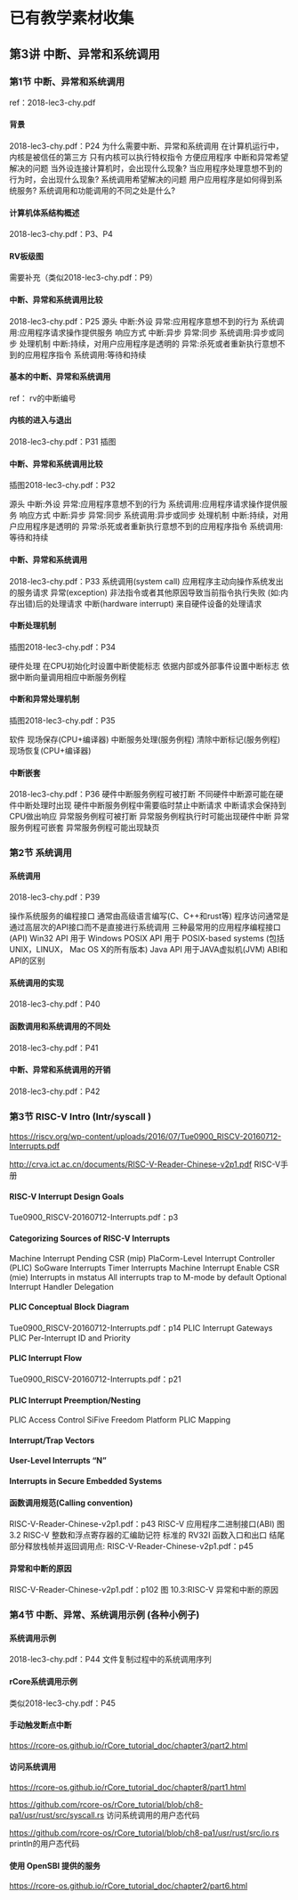 # 已有教学素材收集

## 第3讲 中断、异常和系统调用
### 第1节 中断、异常和系统调用

ref：2018-lec3-chy.pdf

#### 背景
2018-lec3-chy.pdf：P24
为什么需要中断、异常和系统调用
	在计算机运行中，内核是被信任的第三方
	只有内核可以执行特权指令
	方便应用程序
中断和异常希望解决的问题
	当外设连接计算机时，会出现什么现象?
	当应用程序处理意想不到的行为时，会出现什么现象?
系统调用希望解决的问题
	用户应用程序是如何得到系统服务?
	系统调用和功能调用的不同之处是什么?

#### 计算机体系结构概述
2018-lec3-chy.pdf：P3、P4

#### RV板级图

需要补充（类似2018-lec3-chy.pdf：P9）

#### 中断、异常和系统调用比较
2018-lec3-chy.pdf：P25
源头
	中断:外设
	异常:应用程序意想不到的行为
	系统调用:应用程序请求操作提供服务
响应方式
	中断:异步
	异常:同步
	系统调用:异步或同步
处理机制
	中断:持续，对用户应用程序是透明的
	异常:杀死或者重新执行意想不到的应用程序指令
	系统调用:等待和持续

#### 基本的中断、异常和系统调用
ref：
rv的中断编号

#### 内核的进入与退出
2018-lec3-chy.pdf：P31
插图

#### 中断、异常和系统调用比较

插图2018-lec3-chy.pdf：P32

源头
	中断:外设
	异常:应用程序意想不到的行为
	系统调用:应用程序请求操作提供服务
响应方式
	中断:异步
	异常:同步
	系统调用:异步或同步
处理机制
	中断:持续，对用户应用程序是透明的
	异常:杀死或者重新执行意想不到的应用程序指令
	系统调用:等待和持续

#### 中断、异常和系统调用
2018-lec3-chy.pdf：P33
系统调用(system call)
	应用程序主动向操作系统发出的服务请求
异常(exception)
	非法指令或者其他原因导致当前指令执行失败 (如:内存出错)后的处理请求
中断(hardware interrupt)
	来自硬件设备的处理请求

#### 中断处理机制

插图2018-lec3-chy.pdf：P34

硬件处理
在CPU初始化时设置中断使能标志
	依据内部或外部事件设置中断标志
	依据中断向量调用相应中断服务例程

#### 中断和异常处理机制

插图2018-lec3-chy.pdf：P35

软件
现场保存(CPU+编译器)
中断服务处理(服务例程)
清除中断标记(服务例程)
现场恢复(CPU+编译器)

#### 中断嵌套
2018-lec3-chy.pdf：P36
硬件中断服务例程可被打断
	不同硬件中断源可能在硬件中断处理时出现
	硬件中断服务例程中需要临时禁止中断请求
	中断请求会保持到CPU做出响应
异常服务例程可被打断
	异常服务例程执行时可能出现硬件中断
异常服务例程可嵌套
	异常服务例程可能出现缺页

### 第2节 系统调用

#### 系统调用

2018-lec3-chy.pdf：P39

操作系统服务的编程接口
通常由高级语言编写(C、C++和rust等)
程序访问通常是通过高层次的API接口而不是直接进行系统调用
三种最常用的应用程序编程接口(API)
Win32 API 用于 Windows
POSIX API 用于 POSIX-based systems (包括UNIX，LINUX， Mac OS X的所有版本)
Java API 用于JAVA虚拟机(JVM)
ABI和API的区别

#### 系统调用的实现
2018-lec3-chy.pdf：P40

#### 函数调用和系统调用的不同处
2018-lec3-chy.pdf：P41

#### 中断、异常和系统调用的开销
2018-lec3-chy.pdf：P42

### 第3节 RISC-V Intro (Intr/syscall )

https://riscv.org/wp-content/uploads/2016/07/Tue0900_RISCV-20160712-Interrupts.pdf

http://crva.ict.ac.cn/documents/RISC-V-Reader-Chinese-v2p1.pdf
RISC-V手册

#### RISC-V Interrupt Design Goals
Tue0900_RISCV-20160712-Interrupts.pdf：p3

#### Categorizing Sources of RISC-V Interrupts

Machine Interrupt Pending CSR (mip)
PlaCorm-Level Interrupt Controller (PLIC)
SoGware Interrupts
Timer Interrupts
Machine Interrupt Enable CSR (mie)
Interrupts in mstatus
All interrupts trap to M-mode by default
Optional Interrupt Handler Delegation
#### PLIC Conceptual Block Diagram
Tue0900_RISCV-20160712-Interrupts.pdf：p14
PLIC Interrupt Gateways
PLIC Per-Interrupt ID and Priority
#### PLIC Interrupt Flow
Tue0900_RISCV-20160712-Interrupts.pdf：p21
#### PLIC Interrupt Preemption/Nesting
PLIC Access Control
SiFive Freedom Platform PLIC Mapping

#### Interrupt/Trap Vectors
#### User-Level Interrupts “N”
#### Interrupts in Secure Embedded Systems
#### 函数调用规范(Calling convention)
RISC-V-Reader-Chinese-v2p1.pdf：p43
RISC-V 应用程序二进制接口(ABI)
	图 3.2 RISC-V 整数和浮点寄存器的汇编助记符
	标准的 RV32I 函数入口和出口
	结尾部分释放栈帧并返回调用点: RISC-V-Reader-Chinese-v2p1.pdf：p45

#### 异常和中断的原因
RISC-V-Reader-Chinese-v2p1.pdf：p102
图 10.3:RISC-V 异常和中断的原因

### 第4节 中断、异常、系统调用示例 (各种小例子)

#### 系统调用示例
2018-lec3-chy.pdf：P44
文件复制过程中的系统调用序列

#### rCore系统调用示例
类似2018-lec3-chy.pdf：P45

#### 手动触发断点中断
https://rcore-os.github.io/rCore_tutorial_doc/chapter3/part2.html

#### 访问系统调用
https://rcore-os.github.io/rCore_tutorial_doc/chapter8/part1.html

https://github.com/rcore-os/rCore_tutorial/blob/ch8-pa1/usr/rust/src/syscall.rs
访问系统调用的用户态代码

https://github.com/rcore-os/rCore_tutorial/blob/ch8-pa1/usr/rust/src/io.rs
println的用户态代码

#### 使用 OpenSBI 提供的服务
https://rcore-os.github.io/rCore_tutorial_doc/chapter2/part6.html




